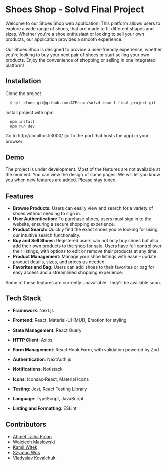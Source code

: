 
# Shoes Shop - Solvd Final Project

Welcome to our Shoes Shop web application! This platform allows users to explore a wide range of shoes, that are made to fit different shapes and sizes. Whether you're a shoe enthusiast or looking to sell your own products, our application provides a smooth experience.    

Our Shoes Shop is designed to provide a user-friendly experience, whether you're looking to buy your next pair of shoes or start selling your own products. Enjoy the convenience of shopping or selling in one integrated platform!

## Installation
Clone the project
```bash
  $ git clone git@github.com:ATErcan/solvd-team-1-final-project.git
```
Install project with npm
```bash
  npm install
  npm run dev
```
Go to http://localhost:3000/ (or to the port that hosts the app) in your browser

## Demo

The project is under development. Most of the features are not available at the moment. You can view the design of some pages. We will let you know you when new features are added. Please stay tuned.

## Features

- **Browse Products:** Users can easily view and search for a variety of shoes without needing to sign in.    
- **User Authentication:** To purchase shoes, users must sign in to the website, ensuring a secure shopping experience. 
- **Product Search:** Quickly find the exact shoes you're looking for using our intuitive search functionality.
- **Buy and Sell Shoes:** Registered users can not only buy shoes but also add their own products to the shop for sale. Users have full control over their listings, with options to edit or remove their products at any time.  
- **Product Management:** Manage your shoe listings with ease – update product details, sizes, and prices as needed.  
- **Favorites and Bag:** Users can add shoes to their favorites or bag for easy access and a streamlined shopping experience.  

Some of these features are currently unavailable. They'll be available soon.

## Tech Stack

- **Framework**: Next.js
- **Frontend**: React, Material-UI (MUI), Emotion for styling
- **State Management**: React Query
- **HTTP Client**: Axios
- **Form Management**: React Hook Form, with validation powered by Zod
- **Authentication**: NextAuth.js
- **Notifications**: Notistack

- **Icons**: Iconsax-React, Material Icons
- **Testing**: Jest, React Testing Library
- **Language**: TypeScript, JavaScript
- **Linting and Formatting**: ESLint


## Contributors

- [Ahmet Talha Ercan](https://www.github.com/ATErcan)
- [Wojciech Masłowski](https://github.com/Mikssxed)
- [Kamil Witek](https://github.com/kamilwitek98)
- [Szymon Wos](https://github.com/swos13)
- [Vladyslav Kovalchuk](https://github.com/vladkvlchk). 

